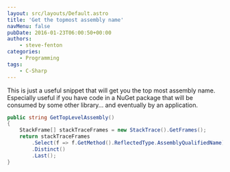 ```yaml
---
layout: src/layouts/Default.astro
title: 'Get the topmost assembly name'
navMenu: false
pubDate: 2016-01-23T06:00:50+00:00
authors:
    - steve-fenton
categories:
    - Programming
tags:
    - C-Sharp
---
```


This is just a useful snippet that will get you the top most assembly name. Especially useful if you have code in a NuGet package that will be consumed by some other library… and eventually by an application.

```csharp
public string GetTopLevelAssembly()
{
    StackFrame[] stackTraceFrames = new StackTrace().GetFrames();
    return stackTraceFrames
        .Select(f => f.GetMethod().ReflectedType.AssemblyQualifiedName)
        .Distinct()
        .Last();
}
```